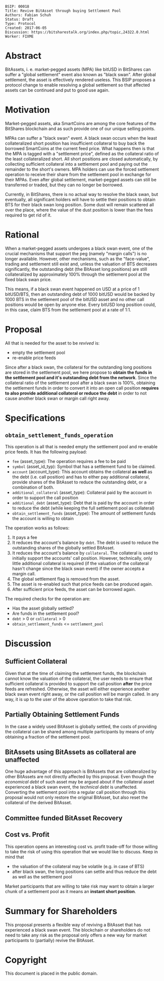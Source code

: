     BSIP: 00018
    Title: Revive BitAsset through buying Settlement Pool
    Authors: Fabian Schuh
    Status: Draft
    Type: Protocol
    Created: 2017-06-05
    Discussion: https://bitsharestalk.org/index.php/topic,24322.0.html
    Worker: FIXME

# Abstract

BitAssets, i. e. market-pegged assets (MPA) like bitUSD in BitShares can suffer
a "global settlement" event also known as "black swan". After global
settlement, the asset is effectively rendered useless. This BSIP proposes a
protocol change to enable resolving a global settlement so that affected assets
can be continued and put to good use again.

# Motivation

Market-pegged assets, aka SmartCoins are among the core features of the
BitShares blockchain and as such provide one of our unique selling points.

MPAs can suffer a "black swan" event. A black swan occurs when the least
collateralized short position has insufficient collateral to buy back the
borrowed SmartCoins at the current feed price. What happens then is that the
MPA is tagged with a "settlement price", defined as the collateral ratio of the
least collateralized short. All short positions are closed automatically, by
collecting sufficient collateral into a settlement pool and paying out the
remainder to the short's owners. MPA holders can use the forced settlement
operation to receive their share from the settlement pool in exchange for their
MPAs. Even after global settlement, market-pegged assets can still be
transferred or traded, but they can no longer be borrowed.

Currently, in BitShares, there is no actual way to resolve the black swan, but
eventually, all significant holders will have to settle their positions to
obtain BTS for their black swan long position. Some dust will remain scattered
all over the place, where the value of the dust position is lower than the fees
required to get rid of it.

# Rational

When a market-pegged assets undergoes a black swan event, one of the crucial
mechanisms that support the peg (namely "margin calls") is no longer available.
However, other mechanisms, such as the "face-value", trading and settlement
still exist and, unless the valuation of BTS decreases significantly, the
outstanding debt (the BitAsset long positions) are still collateralized by
approximately 100% through the settlement pool at the fixed black swan price.

This means, if a black swan event happened on USD at a price of 1 bitUSD/BTS, then
an outstanding debt of 1000 bitUSD would be backed by 1000 BTS in the
settlement pool of the bitUSD asset and no other call positions would be open
by anyone else. Every bitUSD long position could, in this case, claim BTS from
the settlement pool at a rate of 1:1.

# Proposal

All that is needed for the asset to be *revived* is:

* empty the settlement pool
* re-enable price feeds

Since after a black swan, the collateral for the outstanding long positions are
stored in the settlement pool, we here propose to **obtain the funds in the
settlement pool and it's outstanding debt from the network**. Since the
collateral ratio of the settlement pool after a black swan is 100%, obtaining
the settlement funds in order to convert it into an open call position
**requires to also provide additional collateral or reduce the debt** in order
to not cause another black swan or margin call right away.

# Specifications

## `obtain_settlement_funds_operation`

This operation is all that is needed empty the settlement pool and re-enable price feeds.
It has the following payload:

 * `fee` (asset_type): The operation requires a fee to be paid               
 * `symbol` (asset_id_typ): Symbol that has a settlement fund to be claimed.
 * `account` (account_type): This account obtains the collateral **as well** as
   the debt (i.e. call position) and has to either pay additional collateral,
   provide shares of the BitAsset to reduce the outstanding debt, or a combination
   of both.
 * `additional_collateral` (asset_type): Collateral paid by the account in
   order to support the call position
 * `additional_debt` (asset_type): Debt that is paid by the account in order to reduce the
   debt (while keeping the full settlement pool as collateral)
 * `obtain_settlement_funds` (asset_type): The amount of settlement funds the
   account is willing to obtain

The operation works as follows:
 
 1. It pays a fee
 2. It reduces the account's balance by `debt`.
    The debt is used to reduce the outstanding shares of the globally settled BitAsset.
 3. It reduces the account's balance by `collateral`.
    The collateral is used to initially support the accounts' call position.
    However, technically, only little additional collateral is required (if the
    valuation of the collateral hasn't change since the black swan event) if the
    owner accepts a margin call.
 4. The global settlement flag is removed from the asset.          
 5. The asset is re-enabled such that price feeds can be produced again.
 6. After sufficient price feeds, the asset can be borrowed again.

The required checks for the operation are:

 * Has the asset globally settled?
 * Are funds in the settlement pool?
 * `debt` > 0 or `collateral` > 0
 * `obtain_settlement_funds` <= `settlement_pool`

# Discussion

## Sufficient Collateral

Given that at the time of claiming the settlement funds, the blockchain cannot
know the valuation of the collateral, the user needs to ensure that sufficient
collateral is provided to support the call position **after** the price feeds
are refreshed. Otherwise, the asset will either experience another black swan
event right away, or the call position will be margin called.
In any way, it is up to the user of the above operation to take that risk.

## Partially Obtaining Settlement Funds

In the case a widely used BitAsset is globally settled, the costs of providing
the collateral can be shared among multiple participants by means of only
obtaining a fraction of the settlement pool.

## BitAssets using BitAssets as collateral are unaffected

One huge advantage of this approach is BitAssets that are collateralized by
other BitAssets are not directly affected by this proposal. Even though the
*economical debt* of such asset may be argued about if the collateral asset
experienced a black swan event, the *technical debt* is unaffected. Converting
the settlement pool into a regular call position through this proposal would
not only restore the original BitAsset, but also reset the collateral of the
derived BitAsset.

## Committee funded BitAsset Recovery

## Cost vs. Profit

This operation opens an interesting cost vs. profit trade-off for those willing
to take the risk of using this operation that we would like to discuss. Keep in
mind that

 * the valuation of the collateral may be volatile (e.g. in case of BTS)
 * after black swan, the long positions can settle and thus reduce the debt as
   well as the settlement pool

Market participants that are willing to take risk may want to obtain a larger
chunk of a settlement pool as it means an **instant short position**.

# Summary for Shareholders

This proposal presents a flexible way of reviving a BitAsset that has
experienced a black swan event. The blockchain or shareholders do not need to
take any risk as the proposal only offers a new way for market participants to
(partially) revive the BitAsset.

# Copyright
This document is placed in the public domain.
